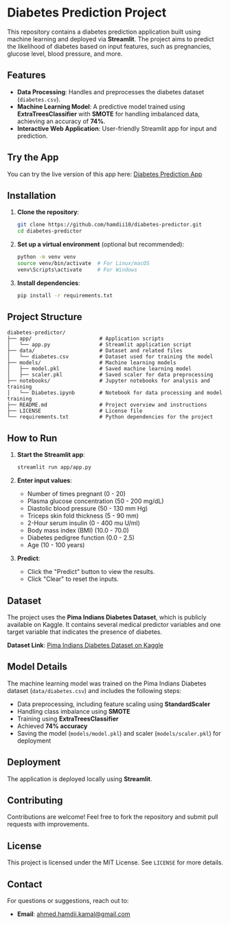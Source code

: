 # Diabetes Prediction Project

This repository contains a diabetes prediction application built using machine learning and deployed via **Streamlit**. The project aims to predict the likelihood of diabetes based on input features, such as pregnancies, glucose level, blood pressure, and more.

## Features

- **Data Processing**: Handles and preprocesses the diabetes dataset (`diabetes.csv`).
- **Machine Learning Model**: A predictive model trained using **ExtraTreesClassifier** with **SMOTE** for handling imbalanced data, achieving an accuracy of **74%**.
- **Interactive Web Application**: User-friendly Streamlit app for input and prediction.

## Try the App

You can try the live version of this app here: [Diabetes Prediction App](https://diabetes-predictor-h.streamlit.app/)

## Installation

1. **Clone the repository**:
   ```bash
   git clone https://github.com/hamdii10/diabetes-predictor.git
   cd diabetes-predictor
   ```

2. **Set up a virtual environment** (optional but recommended):
   ```bash
   python -m venv venv
   source venv/bin/activate  # For Linux/macOS
   venv\Scripts\activate     # For Windows
   ```

3. **Install dependencies**:
   ```bash
   pip install -r requirements.txt
   ```

## Project Structure

```
diabetes-predictor/
├── app/                      # Application scripts
│   └── app.py                # Streamlit application script
├── data/                     # Dataset and related files
│   └── diabetes.csv          # Dataset used for training the model
├── models/                   # Machine learning models
│   ├── model.pkl             # Saved machine learning model
│   ├── scaler.pkl            # Saved scaler for data preprocessing
├── notebooks/                # Jupyter notebooks for analysis and training
│   └── Diabetes.ipynb        # Notebook for data processing and model training
├── README.md                 # Project overview and instructions
├── LICENSE                   # License file
└── requirements.txt          # Python dependencies for the project
```

## How to Run

1. **Start the Streamlit app**:
   ```bash
   streamlit run app/app.py
   ```

2. **Enter input values**:
   - Number of times pregnant (0 - 20)
   - Plasma glucose concentration (50 - 200 mg/dL)
   - Diastolic blood pressure (50 - 130 mm Hg)
   - Triceps skin fold thickness (5 - 90 mm)
   - 2-Hour serum insulin (0 - 400 mu U/ml)
   - Body mass index (BMI) (10.0 - 70.0)
   - Diabetes pedigree function (0.0 - 2.5)
   - Age (10 - 100 years)

3. **Predict**:
   - Click the "Predict" button to view the results.
   - Click "Clear" to reset the inputs.

## Dataset

The project uses the **Pima Indians Diabetes Dataset**, which is publicly available on Kaggle. It contains several medical predictor variables and one target variable that indicates the presence of diabetes.

**Dataset Link**: [Pima Indians Diabetes Dataset on Kaggle](https://www.kaggle.com/datasets/mathchi/diabetes-data-set/data)

## Model Details

The machine learning model was trained on the Pima Indians Diabetes dataset (`data/diabetes.csv`) and includes the following steps:
- Data preprocessing, including feature scaling using **StandardScaler**
- Handling class imbalance using **SMOTE**
- Training using **ExtraTreesClassifier**
- Achieved **74% accuracy**
- Saving the model (`models/model.pkl`) and scaler (`models/scaler.pkl`) for deployment

## Deployment

The application is deployed locally using **Streamlit**.

## Contributing

Contributions are welcome! Feel free to fork the repository and submit pull requests with improvements.

## License

This project is licensed under the MIT License. See `LICENSE` for more details.

## Contact

For questions or suggestions, reach out to:
- **Email**: ahmed.hamdii.kamal@gmail.com
